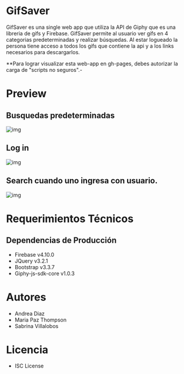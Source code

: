 # GifSaver

GifSaver es una single web app que utiliza la API de Giphy que es una libreria de gifs y Firebase. GifSaver permite al usuario ver gifs en 4 categorias predeterminadas y realizar búsquedas. Al estar logueado la persona tiene acceso a todos los gifs que contiene la api y a los links necesarios para descargarlos. 

**Para lograr visualizar esta web-app en gh-pages, debes autorizar la carga de "scripts no seguros".-

# Preview

## Busquedas predeterminadas

![img](https://image.ibb.co/n16AdH/home.png)

## Log in

![img](https://image.ibb.co/jTwSax/login.png)

## Search cuando uno ingresa con usuario.

![img](https://image.ibb.co/mdBtFx/login_search.png)

# Requerimientos Técnicos

## Dependencias de Producción
* Firebase v4.10.0
* JQuery v3.2.1
* Bootstrap v3.3.7
* Giphy-js-sdk-core v1.0.3

# Autores

* Andrea Diaz
* Maria Paz Thompson
* Sabrina Villalobos

# Licencia

* ISC License
